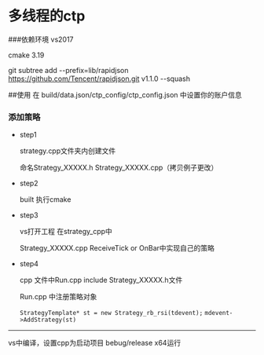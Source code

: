# 多线程的ctp 

###依赖环境
vs2017

cmake 3.19

git subtree add --prefix=lib/rapidjson   https://github.com/Tencent/rapidjson.git      v1.1.0   --squash

##使用
在 build/data.json/ctp_config/ctp_config.json 中设置你的账户信息
### 添加策略

* step1

	strategy.cpp文件夹内创建文件
	
	命名Strategy_XXXXX.h Strategy_XXXXX.cpp（拷贝例子更改）

* step2

	built 执行cmake
	
* step3

	vs打开工程 在strategy_cpp中
	
	Strategy_XXXXX.cpp ReceiveTick or OnBar中实现自己的策略

* step4

	cpp 文件中Run.cpp include Strategy_XXXXX.h文件

	Run.cpp 中注册策略对象
	
	`StrategyTemplate* st = new Strategy_rb_rsi(tdevent);`
	`mdevent->AddStrategy(st)`

-------------

vs中编译，设置cpp为启动项目 bebug/release x64运行

	

